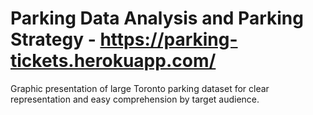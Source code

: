 # Parking Data Analysis and Parking Strategy - https://parking-tickets.herokuapp.com/

Graphic presentation of large Toronto parking dataset for clear representation and easy comprehension by target audience.

